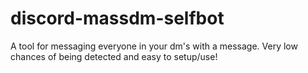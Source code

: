 # discord-massdm-selfbot
A tool for messaging everyone in your dm's with a message. Very low chances of being detected and easy to setup/use!
